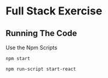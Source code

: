 # Full Stack Exercise 


## Running The Code

Use the Npm Scripts 

```
npm start           

npm run-script start-react
```
